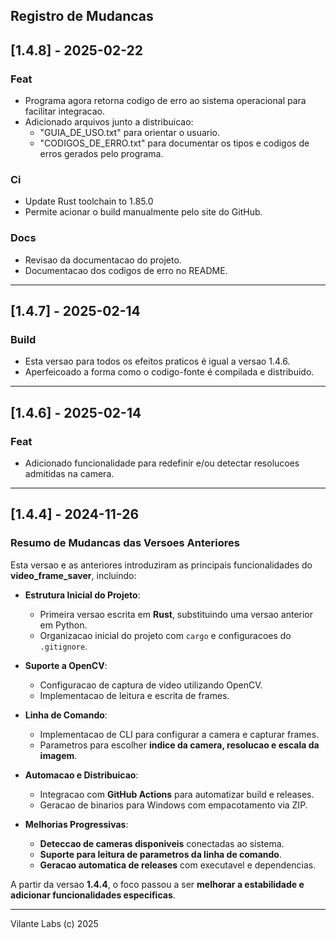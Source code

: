 ## Registro de Mudancas


## [1.4.8] - 2025-02-22

### Feat
- Programa agora retorna codigo de erro ao sistema operacional para facilitar integracao.
- Adicionado arquivos junto a distribuicao: 
    - "GUIA_DE_USO.txt" para orientar o usuario.
    - "CODIGOS_DE_ERRO.txt" para documentar os tipos e codigos de erros gerados pelo programa.

### Ci
- Update Rust toolchain to 1.85.0
- Permite acionar o build manualmente pelo site do GitHub.

### Docs
- Revisao da documentacao do projeto.
- Documentacao dos codigos de erro no README.


---

## [1.4.7] - 2025-02-14

### Build
- Esta versao para todos os efeitos praticos é igual a versao 1.4.6.
- Aperfeicoado a forma como o codigo-fonte é compilada e distribuido.


---

## [1.4.6] - 2025-02-14

### Feat
- Adicionado funcionalidade para redefinir e/ou detectar resolucoes admitidas na camera.

---

## [1.4.4] - 2024-11-26

### **Resumo de Mudancas das Versoes Anteriores**

Esta versao e as anteriores introduziram as principais funcionalidades do **video_frame_saver**, incluindo:

- **Estrutura Inicial do Projeto**:  
  - Primeira versao escrita em **Rust**, substituindo uma versao anterior em Python.  
  - Organizacao inicial do projeto com `cargo` e configuracoes do `.gitignore`.

- **Suporte a OpenCV**:  
  - Configuracao de captura de video utilizando OpenCV.  
  - Implementacao de leitura e escrita de frames.

- **Linha de Comando**:  
  - Implementacao de CLI para configurar a camera e capturar frames.  
  - Parametros para escolher **indice da camera, resolucao e escala da imagem**.

- **Automacao e Distribuicao**:  
  - Integracao com **GitHub Actions** para automatizar build e releases.  
  - Geracao de binarios para Windows com empacotamento via ZIP.

- **Melhorias Progressivas**:  
  - **Deteccao de cameras disponiveis** conectadas ao sistema.  
  - **Suporte para leitura de parametros da linha de comando**.  
  - **Geracao automatica de releases** com executavel e dependencias.  

A partir da versao **1.4.4**, o foco passou a ser **melhorar a estabilidade e adicionar funcionalidades especificas**.

---

Vilante Labs (c) 2025
